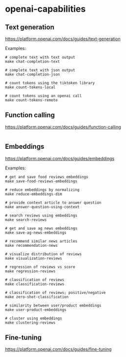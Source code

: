 # openai-capabilities

## Text generation

https://platform.openai.com/docs/guides/text-generation

Examples:

```
# complete text with text output
make chat-completion-text           

# complete text with json output
make chat-completion-json           

# count tokens using the tiktoken library
make count-tokens-local             

# count tokens using an openai call
make count-tokens-remote            
```

## Function calling

https://platform.openai.com/docs/guides/function-calling

```
```

## Embeddings

https://platform.openai.com/docs/guides/embeddings

Examples:

```
# get and save food reviews embeddings
make save-food-reviews-embeddings   

# reduce embeddings by normalizing
make reduce-embeddings-dim          

# provide context article to answer question
make answer-question-using-context  

# search reviews using embeddings
make search-reviews                 

# get and save ag news embeddings
make save-ag-news-embeddings        

# recommend similar news articles
make recommendation-news            

# visualize distribution of reviews
make visualization-reviews          

# regression of reviews vs score
make regression-reviews             

# classification of reviews
make classification-reviews         

# classification of reviews; positive/negative
make zero-shot-classification       

# similarity between user/product embeddings
make user-product-embeddings        

# cluster using embeddings
make clustering-reviews             
```

## Fine-tuning

https://platform.openai.com/docs/guides/fine-tuning


